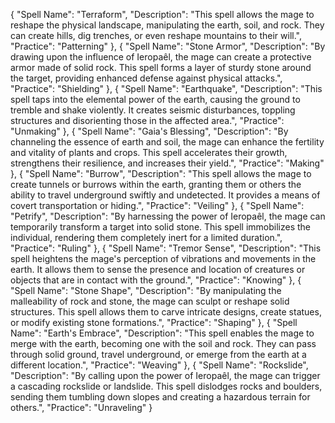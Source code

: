 {
  "Spell Name": "Terraform",
  "Description": "This spell allows the mage to reshape the physical landscape, manipulating the earth, soil, and rock. They can create hills, dig trenches, or even reshape mountains to their will.",
  "Practice": "Patterning"
},
{
  "Spell Name": "Stone Armor",
  "Description": "By drawing upon the influence of Ieropaêl, the mage can create a protective armor made of solid rock. This spell forms a layer of sturdy stone around the target, providing enhanced defense against physical attacks.",
  "Practice": "Shielding"
},
{
  "Spell Name": "Earthquake",
  "Description": "This spell taps into the elemental power of the earth, causing the ground to tremble and shake violently. It creates seismic disturbances, toppling structures and disorienting those in the affected area.",
  "Practice": "Unmaking"
},
{
  "Spell Name": "Gaia's Blessing",
  "Description": "By channeling the essence of earth and soil, the mage can enhance the fertility and vitality of plants and crops. This spell accelerates their growth, strengthens their resilience, and increases their yield.",
  "Practice": "Making"
},
{
  "Spell Name": "Burrow",
  "Description": "This spell allows the mage to create tunnels or burrows within the earth, granting them or others the ability to travel underground swiftly and undetected. It provides a means of covert transportation or hiding.",
  "Practice": "Veiling"
},
{
  "Spell Name": "Petrify",
  "Description": "By harnessing the power of Ieropaêl, the mage can temporarily transform a target into solid stone. This spell immobilizes the individual, rendering them completely inert for a limited duration.",
  "Practice": "Ruling"
},
{
  "Spell Name": "Tremor Sense",
  "Description": "This spell heightens the mage's perception of vibrations and movements in the earth. It allows them to sense the presence and location of creatures or objects that are in contact with the ground.",
  "Practice": "Knowing"
},
{
  "Spell Name": "Stone Shape",
  "Description": "By manipulating the malleability of rock and stone, the mage can sculpt or reshape solid structures. This spell allows them to carve intricate designs, create statues, or modify existing stone formations.",
  "Practice": "Shaping"
},
{
  "Spell Name": "Earth's Embrace",
  "Description": "This spell enables the mage to merge with the earth, becoming one with the soil and rock. They can pass through solid ground, travel underground, or emerge from the earth at a different location.",
  "Practice": "Weaving"
},
{
  "Spell Name": "Rockslide",
  "Description": "By calling upon the power of Ieropaêl, the mage can trigger a cascading rockslide or landslide. This spell dislodges rocks and boulders, sending them tumbling down slopes and creating a hazardous terrain for others.",
  "Practice": "Unraveling"
}